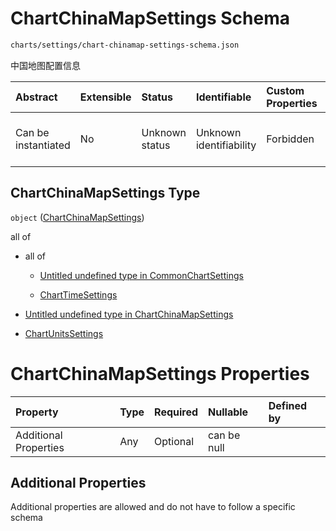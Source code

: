 # ChartChinaMapSettings Schema

```txt
charts/settings/chart-chinamap-settings-schema.json
```

中国地图配置信息

| Abstract            | Extensible | Status         | Identifiable            | Custom Properties | Additional Properties | Access Restrictions | Defined In                                                                                                               |
| :------------------ | :--------- | :------------- | :---------------------- | :---------------- | :-------------------- | :------------------ | :----------------------------------------------------------------------------------------------------------------------- |
| Can be instantiated | No         | Unknown status | Unknown identifiability | Forbidden         | Allowed               | none                | [chart-chinamap-settings-schema.json](../out/charts/settings/chart-chinamap-settings-schema.json "open original schema") |

## ChartChinaMapSettings Type

`object` ([ChartChinaMapSettings](chart-chinamap-settings-schema.md))

all of

* all of

  * [Untitled undefined type in CommonChartSettings](common-settings-schema-allof-0.md "check type definition")

  * [ChartTimeSettings](settings-time-schema.md "check type definition")

* [Untitled undefined type in ChartChinaMapSettings](chart-chinamap-settings-schema-allof-1.md "check type definition")

* [ChartUnitsSettings](settings-units-schema.md "check type definition")

# ChartChinaMapSettings Properties

| Property              | Type | Required | Nullable    | Defined by |
| :-------------------- | :--- | :------- | :---------- | :--------- |
| Additional Properties | Any  | Optional | can be null |            |

## Additional Properties

Additional properties are allowed and do not have to follow a specific schema
